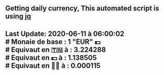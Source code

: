 ## Getting daily currency, This automated script is using [jq](https://stedolan.github.io/jq/)
## Last Update:  2020-06-11 à 06:00:02 </br># Monaie de base : 1 "EUR" 💶 </br> # Equivaut en 🇹🇳 à :  3.224288 </br> # Equivaut en 💵 à : 1.138505</br> # Equivaut en 🐱‍💻 à :  0.000115
